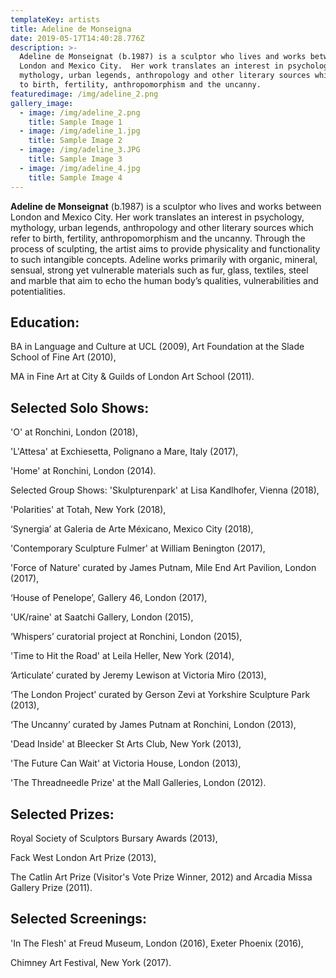 ```yaml
---
templateKey: artists
title: Adeline de Monseigna
date: 2019-05-17T14:40:28.776Z
description: >-
  Adeline de Monseignat (b.1987) is a sculptor who lives and works between
  London and Mexico City.  Her work translates an interest in psychology,
  mythology, urban legends, anthropology and other literary sources which refer
  to birth, fertility, anthropomorphism and the uncanny.
featuredimage: /img/adeline_2.png
gallery_image:
  - image: /img/adeline_2.png
    title: Sample Image 1
  - image: /img/adeline_1.jpg
    title: Sample Image 2
  - image: /img/adeline_3.JPG
    title: Sample Image 3
  - image: /img/adeline_4.jpg
    title: Sample Image 4
---
```

**Adeline de Monseignat** (b.1987) is a sculptor who lives and works between London and Mexico City.  Her work translates an interest in psychology, mythology, urban legends, anthropology and other literary sources which refer to birth, fertility, anthropomorphism and the uncanny.  Through the process of sculpting, the artist aims to provide physicality and functionality to such intangible concepts.  Adeline works primarily with organic, mineral, sensual, strong yet vulnerable materials such as fur, glass, textiles, steel and marble that aim to echo the human body’s qualities, vulnerabilities and potentialities.

## **Education:**  

BA in Language and Culture at UCL (2009), Art Foundation at the Slade School of Fine Art (2010), 

MA in Fine Art at City & Guilds of London Art School (2011).  

## **Selected Solo Shows:**

 'O' at Ronchini, London (2018),

 'L'Attesa' at Exchiesetta, Polignano a Mare, Italy (2017), 

'Home' at Ronchini, London (2014).  

Selected Group Shows: 'Skulpturenpark' at Lisa Kandlhofer, Vienna (2018), 

'Polarities' at Totah, New York (2018), 

‘Synergia’ at Galeria de Arte Méxicano, Mexico City (2018), 

'Contemporary Sculpture Fulmer' at William Benington (2017), 

'Force of Nature' curated by James Putnam, Mile End Art Pavilion, London (2017), 

‘House of Penelope’, Gallery 46, London (2017), 

'UK/raine' at Saatchi Gallery, London (2015), 

‘Whispers’ curatorial project at Ronchini, London (2015), 

'Time to Hit the Road' at Leila Heller, New York (2014),

 ‘Articulate’ curated by Jeremy Lewison at Victoria Miro (2013), 

‘The London Project’ curated by Gerson Zevi at Yorkshire Sculpture Park (2013), 

‘The Uncanny’ curated by James Putnam at Ronchini, London (2013), 

'Dead Inside' at Bleecker St Arts Club, New York (2013), 

'The Future Can Wait' at Victoria House, London (2013),

'The Threadneedle Prize' at the Mall Galleries, London (2012). 

## Selected Prizes: 

Royal Society of Sculptors Bursary Awards (2013), 

Fack West London Art Prize (2013), 

The Catlin Art Prize (Visitor's Vote Prize Winner, 2012) and Arcadia Missa Gallery Prize (2011). 

## Selected Screenings: 

'In The Flesh' at Freud Museum, London (2016), Exeter Phoenix (2016), 

Chimney Art Festival, New York (2017).
